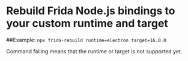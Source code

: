 # Rebuild Frida Node.js bindings to your custom runtime and target

##Example:
`npx frida-rebuild runtime=electron target=16.0.0`

Command failing means that the runtime or target is not supported yet.
